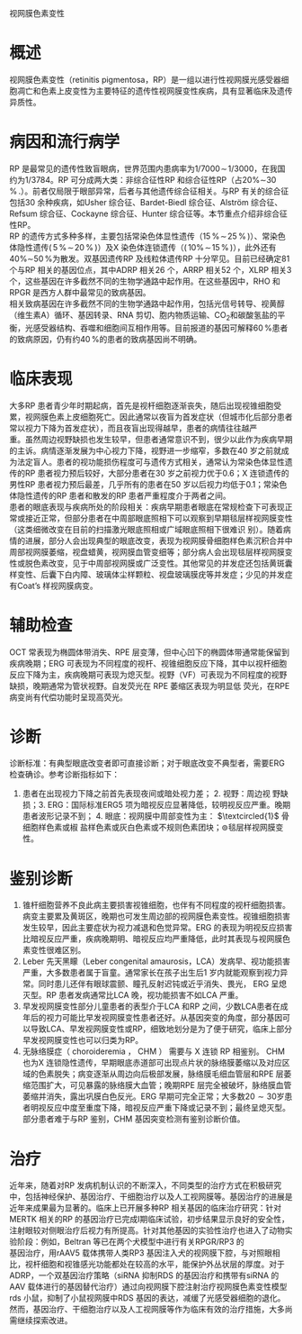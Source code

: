 视网膜色素变性  
# 概述  
视网膜色素变性（retinitis pigmentosa，RP）是一组以进行性视网膜光感受器细胞凋亡和色素上皮变性为主要特征的遗传性视网膜变性疾病，具有显著临床及遗传异质性。  
# 病因和流行病学  
RP 是最常见的遗传性致盲眼病，世界范围内患病率为$1/7000\!\sim\!1/3000$，在我国约为1/3784。RP 可分成两大类：非综合征性RP 和综合征性RP（占$20\%\sim$$30\,\%\,.$）。前者仅局限于眼部异常，后者与其他遗传综合征相关。与RP 有关的综合征包括30 余种疾病，如Usher 综合征、Bardet-Biedl 综合征、Alström 综合征、Refsum 综合征、Cockayne 综合征、Hunter 综合征等。本节重点介绍非综合征性RP。  
RP 的遗传方式多种多样，主要包括常染色体显性遗传（$15\,\%\!\sim\!25\,\%\,)$）、常染色体隐性遗传$(\,5\,\%\!\sim\!20\,\%\,)$）及X 染色体连锁遗传（$(\,10\%\!\sim\!15\,\%\,)$），此外还有$40\%\sim$$50\,\%$为散发。双基因遗传RP 及线粒体遗传RP 十分罕见。目前已经确定81 个与RP 相关的基因位点，其中ADRP 相关26 个，ARRP 相关52 个，XLRP 相关3个，这些基因在许多截然不同的生物学通路中起作用。在这些基因中，RHO 和RPGR 是西方人群中最常见的致病基因。  
相关致病基因在许多截然不同的生物学通路中起作用，包括光信号转导、视黄醇（维生素A）循环、基因转录、RNA 剪切、胞内物质运输、$\mathrm{CO}_{2}$和碳酸氢盐的平衡，光感受器结构、吞噬和细胞间互相作用等。目前报道的基因可解释$60\,\%$患者的致病原因，仍有约$40\,\%$的患者的致病基因尚不明确。  
# 临床表现  
大多RP 患者青少年时期起病，首先是视杆细胞逐渐丧失，随后出现视锥细胞受累，视网膜色素上皮细胞死亡。因此通常以夜盲为首发症状（但城市化后部分患者常以视力下降为首发症状），而且夜盲出现得越早，患者的病情往往越严  
重。虽然周边视野缺损也发生较早，但患者通常意识不到，很少以此作为疾病早期的主诉。病情逐渐发展为中心视力下降，视野进一步缩窄，多数在40 岁之前就成为法定盲人。患者的视功能损伤程度可与遗传方式相关，通常认为常染色体显性遗传的RP 患者视力预后较好，大部分患者在30 岁之前视力优于0.6；X 连锁遗传的男性RP 患者视力预后最差，几乎所有的患者在50 岁以后视力均低于0.1；常染色体隐性遗传的RP 患者和散发的RP 患者严重程度介于两者之间。  
患者的眼底表现与疾病所处的阶段相关：疾病早期患者眼底在常规检查下可表现正常或接近正常，但部分患者在中周部眼底照相下可以观察到早期毯层样视网膜变性（这类细微改变在目前的扫描激光眼底照相或广域眼底照相下很难识 别）。随着病情的进展，部分人会出现典型的眼底改变，表现为视网膜骨细胞样色素沉积合并中周部视网膜萎缩，视盘蜡黄，视网膜血管变细等；部分病人会出现毯层样视网膜变性或脱色素改变，见于中周部视网膜或广泛变性。其他常见的并发症还包括黄斑囊样变性、后囊下白内障、玻璃体尘样颗粒、视盘玻璃膜疣等并发症；少见的并发症有Coat’s 样视网膜病变。  
# 辅助检查  
OCT 常表现为椭圆体带消失、RPE 层变薄，但中心凹下的椭圆体带通常能保留到疾病晚期；ERG 可表现为不同程度的视杆、视锥细胞反应下降，其中以视杆细胞反应下降为主，疾病晚期可表现为熄灭型。视野（VF）可表现为不同程度的视野缺损，晚期通常为管状视野。自发荧光在 RPE  萎缩区表现为明显低 荧光，在RPE 病变尚有代偿功能时呈现高荧光。  
# 诊断  
诊断标准：有典型眼底改变者即可直接诊断；对于眼底改变不典型者，需要ERG 检查确诊。参考诊断指标如下：  
1.  患者在出现视力下降之前首先表现夜间或暗处视力差； 2.  视野：周边视 野缺损；3. ERG：国际标准ERG5 项为暗视反应显著降低，较明视反应严重。晚期患者波形记录不到； 4.  眼底：视网膜中周部变性为主： $\textcircled{1}$ 骨细胞样色素或椒 盐样色素或灰白色素或不规则色素团块；$\circledcirc$毯层样视网膜变性。  
# 鉴别诊断  
1. 锥杆细胞营养不良此病主要损害视锥细胞，也伴有不同程度的视杆细胞损害。病变主要累及黄斑区，晚期也可发生周边部的视网膜色素变性。视锥细胞损害发生较早，因此主要症状为视力减退和色觉异常。ERG 的表现为明视反应损害比暗视反应严重，疾病晚期明、暗视反应均严重降低，此时其表现与视网膜色素变性很难区别。  
2. Leber 先天黑矇（Leber congenital amaurosis，LCA）发病早、视功能损害严重，大多数患者属于盲童。通常家长在孩子出生后1 岁内就能观察到视力异常。同时患儿还伴有眼球震颤、瞳孔反射迟钝或近乎消失、畏光， ERG  呈熄 灭型。RP 患者发病通常比LCA 晚，视功能损害不如LCA 严重。  
3. 早发视网膜变性部分儿童患者的表型介于LCA 和RP 之间，少数LCA患者在成年后的视力可能比早发视网膜变性患者还好。从基因突变的角度，部分基因可以导致LCA、早发视网膜变性或RP，细致地划分是为了便于研究，临床上部分早发视网膜变性也可以归类为RP。  
4.  无脉络膜症（ choroideremia ， CHM ） 需要与 X  连锁 RP  相鉴别。 CHM 也为X 连锁隐性遗传，早期眼底赤道部可出现点片状的脉络膜萎缩以及对应区域的色素脱失；病变逐渐从周边向后极部发展，脉络膜毛细血管层和RPE 层萎缩范围扩大，可见暴露的脉络膜大血管；晚期RPE 层完全被破坏，脉络膜血管萎缩并消失，露出巩膜白色反光。ERG 早期可完全正常；大多数$20{\sim}30$岁患者明视反应中度至重度下降，暗视反应严重下降或记录不到；最终呈熄灭型。部分患者难于与RP 鉴别，CHM 基因突变检测有鉴别诊断价值。  
# 治疗  
近年来，随着对RP 发病机制认识的不断深入，不同类型的治疗方式在积极研究中，包括神经保护、基因治疗、干细胞治疗以及人工视网膜等。基因治疗的进展是近年来成果最为显著的。临床上已开展多种RP 相关基因的临床治疗研究：针对MERTK 相关的RP 的基因治疗已完成Ⅰ期临床试验，初步结果显示良好的安全性，注射眼较对侧眼治疗后视力有所提高。针对其他基因的实验性治疗也进入了动物实验阶段：例如，Beltran 等已在两个犬模型中进行有关RPGR/RP3 的  
基因治疗，用rAAV5 载体携带人类RP3 基因注入犬的视网膜下腔，与对照眼相比，视杆细胞和视锥感光功能都处在较高的水平，能保护外丛状层的厚度。对于ADRP，一个双基因治疗策略（siRNA 抑制RDS 的基因治疗和携带有siRNA 的AAV 载体进行的基因替代治疗）通过向视网膜下腔注射治疗视网膜色素变性模型rds 小鼠，抑制了小鼠视网膜中RDS 基因的表达，减缓了光感受器细胞的退化。然而，基因治疗、干细胞治疗以及人工视网膜等作为临床有效的治疗措施，大多尚需继续探索改进。  
